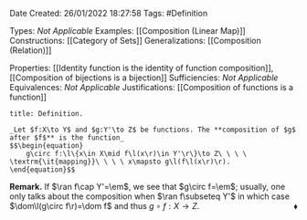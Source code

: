 <div class="topSpace"></div>

Date Created: 26/01/2022 18:27:58
Tags: #Definition

Types: _Not Applicable_
Examples: [[Composition (Linear Map)]]
Constructions: [[Category of Sets]]
Generalizations: [[Composition (Relation)]]

Properties: [[Identity function is the identity of function composition]], [[Composition of bijections is a bijection]]
Sufficiencies: _Not Applicable_
Equivalences: _Not Applicable_
Justifications: [[Composition of functions is a function]]

``` ad-Definition
title: Definition.

_Let $f:X\to Y$ and $g:Y'\to Z$ be functions. The **composition of $g$ after $f$** is the function_
$$\begin{equation}
    g\circ f:\l\{x\in X\mid f\l(x\r)\in Y'\r\}\to Z\ \ \ \ \textrm{\it{mapping}}\ \ \ \ x\mapsto g\l(f\l(x\r)\r).
\end{equation}$$

```

**Remark.**  If $\ran f\cap Y'=\em$, we see that $g\circ f=\em$; usually, one only talks about the composition when $\ran f\subseteq Y'$ in which case $\dom\l(g\circ f\r)=\dom f$ and thus $g\circ f:X\to Z$.<span style="float:right;">$\blacklozenge$</span>
